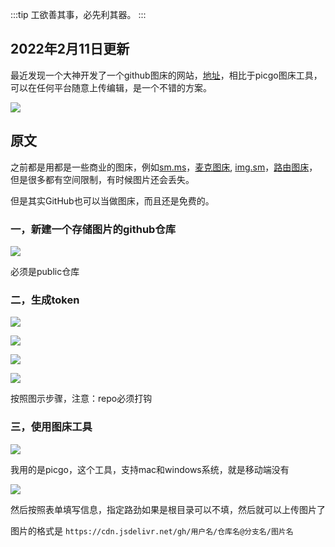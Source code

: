 
:::tip
工欲善其事，必先利其器。
:::
<!-- more -->
## 2022年2月11日更新
最近发现一个大神开发了一个github图床的网站，[地址](https://boomb.cn)，相比于picgo图床工具，可以在任何平台随意上传编辑，是一个不错的方案。

![](https://cloudflare.jdqiong.cn/file/fb420d3eaf444d6087dbb.png)

## 原文

之前都是用都是一些商业的图床，例如[sm.ms](https://sm.ms/)，[麦克图床](https://macimg.com), [img.sm](https://img.sm/)，[路由图床](https://imgtu.com/)，但是很多都有空间限制，有时候图片还会丢失。

但是其实GitHub也可以当做图床，而且还是免费的。

### 一，新建一个存储图片的github仓库
![](https://cloudflare.jdqiong.cn/file/4ecc978cc1bb4a0309f81.png)

必须是public仓库

### 二，生成token
![](https://cloudflare.jdqiong.cn/file/aca5e91073b75298790f2.png)

![](https://cloudflare.jdqiong.cn/file/054ef25fe22070a27bbef.png)

![](https://cloudflare.jdqiong.cn/file/7519f47bbdac2067c5fee.png)

![](https://cloudflare.jdqiong.cn/file/c6350964865822d861951.png)

按照图示步骤，注意：repo必须打钩

### 三，使用图床工具

![](https://cloudflare.jdqiong.cn/file/c7397ce9da23e933be2cb.png)

我用的是picgo，这个工具，支持mac和windows系统，就是移动端没有

![](https://cloudflare.jdqiong.cn/file/8b79681bdd773e11c57aa.png)

然后按照表单填写信息，指定路劲如果是根目录可以不填，然后就可以上传图片了

图片的格式是 `https://cdn.jsdelivr.net/gh/用户名/仓库名@分支名/图片名`